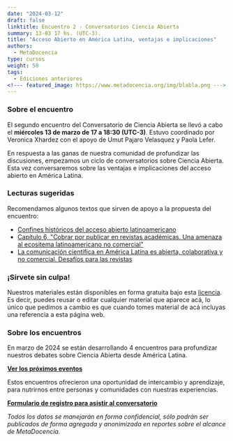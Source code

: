 ```yaml
---
date: "2024-03-12"
draft: false
linktitle: Encuentro 2 - Conversatorios Ciencia Abierta
summary: 13-03 17 hs. (UTC-3). 
title: "Acceso Abierto en América Latina, ventajas e implicaciones"
authors:
  - MetaDocencia
type: cursos
weight: 50
tags:
  - Ediciones anteriores
<!--- featured_image: https://www.metadocencia.org/img/blabla.png --->
---
```


<!--- ![Grupo de Estudio Pre NASA TOPS, encuentro 1. Módulo 1: El “Ethos” de la Ciencia Abierta. Miércoles 24/01 a las 17 hs. (UTC-3). Coordina Melissa Black](https://www.metadocencia.org/img/blabla.jpg) --->

### Sobre el encuentro

El segundo encuentro del Conversatorio de Ciencia Abierta se llevó a cabo el **miércoles 13 de marzo de 17 a 18:30 (UTC-3)**. Estuvo coordinado por Veronica Xhardez con el apoyo de Umut Pajaro Velasquez y Paola Lefer.

En respuesta a las ganas de nuestra comunidad de profundizar las discusiones, empezamos un ciclo de conversatorios sobre Ciencia Abierta. Esta vez conversaremos sobre las ventajas e implicaciones del acceso abierto en América Latina.


### Lecturas sugeridas

Recomendamos algunos textos que sirven de apoyo a la propuesta del encuentro:

- [Confines históricos del acceso abierto latinoamericano](https://zenodo.org/records/4385309)
- [Capítulo 6, "Cobrar por publicar en revistas académicas. Una amenaza al ecositema latinoamericano no comercial"](https://www.clacso.org/wp-content/uploads/2022/01/Conocimiento-abierto.pdf)
- [La comunicación científica en América Latina es abierta, colaborativa y no comercial. Desafíos para las revistas](https://www.palabraclave.fahce.unlp.edu.ar/article/view/PCe065)

<!--- ### Materiales del evento

- [Presentación](https://docs.google.com/presentation/d/blabla/edit?usp=sharing)

- [Video del encuentro](https://youtu.be/SotP_QwBDj8)--->


### ¡Sírvete sin culpa!

Nuestros materiales están disponibles en forma gratuita bajo esta [licencia](https://creativecommons.org/licenses/by/4.0/deed.es). Es decir, puedes reusar o editar cualquier material que aparece acá, lo único que pedimos a cambio es que cuando tomes material de acá incluyas una referencia a esta página web.

### Sobre los encuentros

En marzo de 2024 se están desarrollando 4 encuentros para profundizar nuestros debates sobre Ciencia Abierta desde América Latina. 

**[Ver los próximos eventos](https://www.metadocencia.org/eventos)**

Estos encuentros ofrecieron una oportunidad de intercambio y aprendizaje, para nutrirnos entre personas y comunidades con nuestras experiencias.

**[Formulario de registro para asistir al conversatorio](https://docs.google.com/forms/d/e/1FAIpQLSe2_d08ZLEComUlsUwzHKPhiGcEuN2u1oq1gdvRcAXLfWz8ww/viewform)**

*Todos los datos se manejarán en forma confidencial, sólo podrán ser publicados de forma agregada y anonimizada en reportes sobre el alcance de MetaDocencia.*
